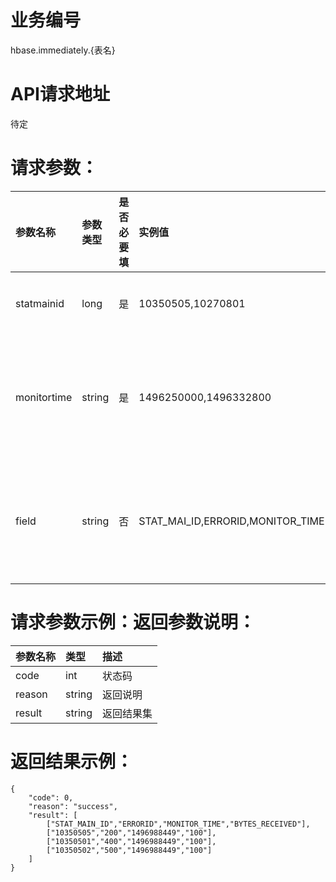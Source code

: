 # 业务编号

hbase.immediately.{表名}

# API请求地址

待定

# 请求参数：

| 参数名称 | 参数类型 | 是否必要填 | 实例值 | 参数说明 |
| :--- | :--- | :--- | :--- | :--- |
| statmainid | long | 是 | 10350505,10270801 | 查询的statmainid，多个id用“,”分隔 |
| monitortime | string | 是 | 1496250000,1496332800 | 查询时间起始时间，两个时间之间用“,”分隔，如果只有一个时间，则传递一个时间。 |
| field | string | 否 | STAT\_MAI\_ID,ERRORID,MONITOR\_TIME | 查询的字段集，字段之间用“,”分隔，如果没有不传递该值，表示查询所有字段。 |

# 请求参数示例：返回参数说明：

| 参数名称 | 类型 | 描述 |
| :--- | :--- | :--- |
| code | int | 状态码 |
| reason | string | 返回说明 |
| result | string | 返回结果集 |

# 返回结果示例：

```
{
    "code": 0,
    "reason": "success",
    "result": [
        ["STAT_MAIN_ID","ERRORID","MONITOR_TIME","BYTES_RECEIVED"],
        ["10350505","200","1496988449","100"],
        ["10350501","400","1496988449","100"],
        ["10350502","500","1496988449","100"]
    ]
}
```



